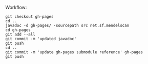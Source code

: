 Workflow:

    git checkout gh-pages
    cd ..
    javadoc -d gh-pages/ -sourcepath src net.sf.mendelscan
    cd gh-pages
    git add --all
    git commit -m 'updated javadoc'
    git push
    cd ..
    git commit -m 'update gh-pages submodule reference' gh-pages
    git push
